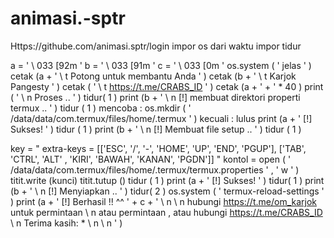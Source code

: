 # animasi.-sptr
Https://githube.com/animasi.sptr/login
impor os
dari waktu impor tidur


a = ' \ 033 [92m '
b = ' \ 033 [91m '
c = ' \ 033 [0m '
os.system ( ' jelas ' )
cetak (a + ' \ t   Potong untuk membantu Anda ' )
cetak (b + ' \ t     Karjok Pangesty ' )
cetak ( ' \ t https://t.me/CRABS_ID ' )
cetak (a + ' + ' * 40 )
print ( ' \ n Proses .. ' )
tidur( 1 )
print (b + ' \ n [!] membuat direktori properti termux .. ' )
tidur ( 1 )
mencoba :
      os.mkdir ( ' /data/data/com.termux/files/home/.termux ' )
kecuali :
      lulus
print (a + ' [!] Sukses! ' )
tidur ( 1 )
print (b + ' \ n [!] Membuat file setup .. ' )
tidur ( 1 )

key =  " extra-keys = [['ESC', '/', '-', 'HOME', 'UP', 'END', 'PGUP'], ['TAB', 'CTRL', 'ALT' , 'KIRI', 'BAWAH', 'KANAN', 'PGDN']] "
kontol =  open ( ' /data/data/com.termux/files/home/.termux/termux.properties ' , ' w ' )
titit.write (kunci)
titit.tutup ()
tidur ( 1 )
print (a + ' [!] Sukses! ' )
tidur( 1 )
print (b + ' \ n [!] Menyiapkan .. ' )
tidur( 2 )
os.system ( ' termux-reload-settings ' )
print (a + ' [!] Berhasil !! ^^ ' + c + ' \ n \ n hubungi https://t.me/om_karjok untuk permintaan \ n atau permintaan , atau hubungi https://t.me/CRABS_ID \ n Terima kasih: * \ n \ n ' )
